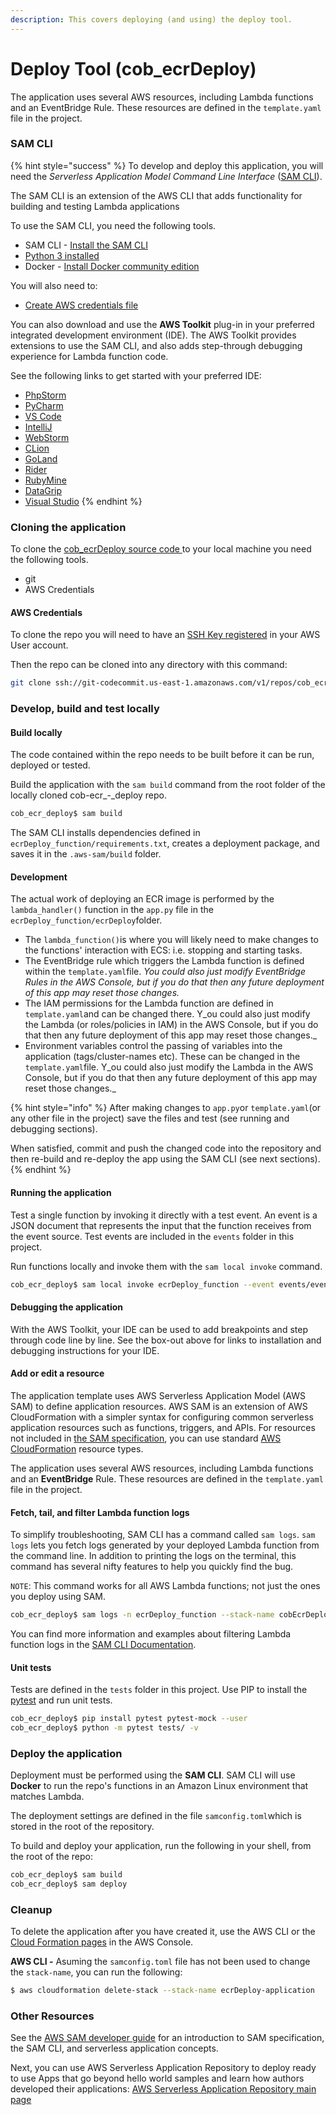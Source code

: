 ```yaml
---
description: This covers deploying (and using) the deploy tool.
---
```


# Deploy Tool \(cob\_ecrDeploy\)

The application uses several AWS resources, including Lambda functions and an EventBridge Rule. These resources are defined in the `template.yaml` file in the project. 

### SAM CLI

{% hint style="success" %}
To develop and deploy this application, you will need the _Serverless Application Model Command Line Interface_ \([SAM CLI](https://docs.aws.amazon.com/serverless-application-model/latest/developerguide/serverless-sam-cli-install.html)\). 

The SAM CLI is an extension of the AWS CLI that adds functionality for building and testing Lambda applications

To use the SAM CLI, you need the following tools.

* SAM CLI - [Install the SAM CLI](https://docs.aws.amazon.com/serverless-application-model/latest/developerguide/serverless-sam-cli-install.html)
* [Python 3 installed](https://www.python.org/downloads/)
* Docker - [Install Docker community edition](https://hub.docker.com/search/?type=edition&offering=community)

You will also need to:

* [Create AWS credentials file](https://docs.aws.amazon.com/serverless-application-model/latest/developerguide/serverless-getting-started-set-up-credentials.html)

You can also download and use the **AWS Toolkit** plug-in in your preferred integrated development environment \(IDE\).  The AWS Toolkit provides extensions to use the SAM CLI, and also adds step-through debugging experience for Lambda function code. 

See the following links to get started with your preferred IDE:

* [PhpStorm](https://docs.aws.amazon.com/toolkit-for-jetbrains/latest/userguide/welcome.html)
* [PyCharm](https://docs.aws.amazon.com/toolkit-for-jetbrains/latest/userguide/welcome.html)
* [VS Code](https://docs.aws.amazon.com/toolkit-for-vscode/latest/userguide/welcome.html)
* [IntelliJ](https://docs.aws.amazon.com/toolkit-for-jetbrains/latest/userguide/welcome.html)
* [WebStorm](https://docs.aws.amazon.com/toolkit-for-jetbrains/latest/userguide/welcome.html)
* [CLion](https://docs.aws.amazon.com/toolkit-for-jetbrains/latest/userguide/welcome.html)
* [GoLand](https://docs.aws.amazon.com/toolkit-for-jetbrains/latest/userguide/welcome.html)
* [Rider](https://docs.aws.amazon.com/toolkit-for-jetbrains/latest/userguide/welcome.html)
* [RubyMine](https://docs.aws.amazon.com/toolkit-for-jetbrains/latest/userguide/welcome.html)
* [DataGrip](https://docs.aws.amazon.com/toolkit-for-jetbrains/latest/userguide/welcome.html)
* [Visual Studio](https://docs.aws.amazon.com/toolkit-for-visual-studio/latest/user-guide/welcome.html)
{% endhint %}

### Cloning the application

To clone the [cob\_ecrDeploy source code ](https://console.aws.amazon.com/codesuite/codecommit/repositories/cob_ecr_deploy/browse/refs/heads/master?region=us-east-1)to your local machine you need the following tools.

* git
* AWS Credentials

#### AWS Credentials

To clone the repo you will need to have an [SSH Key registered](https://docs.aws.amazon.com/codecommit/latest/userguide/setting-up-ssh-unixes.html#setting-up-ssh-unixes-keys) in your AWS User account.

Then the repo can be cloned into any directory with this command:

```bash
git clone ssh://git-codecommit.us-east-1.amazonaws.com/v1/repos/cob_ecr_deploy
```

### Develop, build and test locally

#### Build locally

The code contained within the repo needs to be built before it can be run, deployed or tested.

Build the application with the `sam build` command from the root folder of the locally cloned cob-ecr_-_deploy repo.

```bash
cob_ecr_deploy$ sam build
```

The SAM CLI installs dependencies defined in `ecrDeploy_function/requirements.txt`, creates a deployment package, and saves it in the `.aws-sam/build` folder.  

#### Development

The actual work of deploying an ECR image is performed by the `lambda_handler()` function in the `app.py` file in the `ecrDeploy_function/ecrDeploy`folder.

* The `lambda_function()`is where you will likely need to make changes to the functions' interaction with ECS: i.e. stopping and starting tasks.
* The EventBridge rule which triggers the Lambda function is defined within the `template.yaml`file.  _You could also just modify EventBridge Rules in the AWS Console, but if you do that then any future deployment of this app may reset those changes._
* The IAM permissions for the Lambda function are defined in `template.yaml`and can be changed there. Y_ou could also just modify the Lambda \(or roles/policies in IAM\) in the AWS Console, but if you do that then any future deployment of this app may reset those changes._
* Environment variables control the passing of variables into the application \(tags/cluster-names etc\).  These can be changed in the `template.yaml`file. Y_ou could also just modify the Lambda in the AWS Console, but if you do that then any future deployment of this app may reset those changes._

{% hint style="info" %}
After making changes to `app.py`or `template.yaml`\(or any other file in the project\) save the files and test \(see running and debugging sections\).  

When satisfied, commit and push the changed code into the repository and then re-build and re-deploy the app using the SAM CLI \(see next sections\).
{% endhint %}

#### Running the application

Test a single function by invoking it directly with a test event. An event is a JSON document that represents the input that the function receives from the event source. Test events are included in the `events` folder in this project.

Run functions locally and invoke them with the `sam local invoke` command.

```bash
cob_ecr_deploy$ sam local invoke ecrDeploy_function --event events/event.json
```

#### Debugging the application

With the AWS Toolkit, your IDE can be used to add breakpoints and step through code line by line.  See the box-out above for links to installation and debugging instructions for your IDE.

#### Add or edit a resource 

The application template uses AWS Serverless Application Model \(AWS SAM\) to define application resources. AWS SAM is an extension of AWS CloudFormation with a simpler syntax for configuring common serverless application resources such as functions, triggers, and APIs. For resources not included in [the SAM specification](https://github.com/awslabs/serverless-application-model/blob/master/versions/2016-10-31.md), you can use standard [AWS CloudFormation](https://docs.aws.amazon.com/AWSCloudFormation/latest/UserGuide/aws-template-resource-type-ref.html) resource types.

The application uses several AWS resources, including Lambda functions and an **EventBridge** Rule. These resources are defined in the `template.yaml` file in the project. 

#### Fetch, tail, and filter Lambda function logs

To simplify troubleshooting, SAM CLI has a command called `sam logs`. `sam logs` lets you fetch logs generated by your deployed Lambda function from the command line. In addition to printing the logs on the terminal, this command has several nifty features to help you quickly find the bug.

`NOTE`: This command works for all AWS Lambda functions; not just the ones you deploy using SAM.

```bash
cob_ecr_deploy$ sam logs -n ecrDeploy_function --stack-name cobEcrDeploy --tail
```

You can find more information and examples about filtering Lambda function logs in the [SAM CLI Documentation](https://docs.aws.amazon.com/serverless-application-model/latest/developerguide/serverless-sam-cli-logging.html).

#### Unit tests

Tests are defined in the `tests` folder in this project. Use PIP to install the [pytest](https://docs.pytest.org/en/latest/) and run unit tests.

```bash
cob_ecr_deploy$ pip install pytest pytest-mock --user
cob_ecr_deploy$ python -m pytest tests/ -v
```

### Deploy the application

Deployment must be performed using the **SAM CLI**.  SAM CLI will use **Docker** to run the repo's functions in an Amazon Linux environment that matches Lambda.

The deployment settings are defined in the file `samconfig.toml`which is stored in the root of the repository.

To build and deploy your application, run the following in your shell, from the root of the repo:

```bash
cob_ecr_deploy$ sam build
cob_ecr_deploy$ sam deploy
```

### Cleanup

To delete the application after you have created it, use the AWS CLI or the [Cloud Formation pages](https://console.aws.amazon.com/cloudformation/home?region=us-east-1#/stacks?filteringStatus=active&filteringText=&viewNested=true&hideStacks=false&stackId=) in the AWS Console. 

**AWS CLI -** Asuming the `samconfig.toml` file has not been used to change the `stack-name`, you can run the following:

```bash
$ aws cloudformation delete-stack --stack-name ecrDeploy-application
```

### Other Resources

See the [AWS SAM developer guide](https://docs.aws.amazon.com/serverless-application-model/latest/developerguide/what-is-sam.html) for an introduction to SAM specification, the SAM CLI, and serverless application concepts.

Next, you can use AWS Serverless Application Repository to deploy ready to use Apps that go beyond hello world samples and learn how authors developed their applications: [AWS Serverless Application Repository main page](https://aws.amazon.com/serverless/serverlessrepo/)

